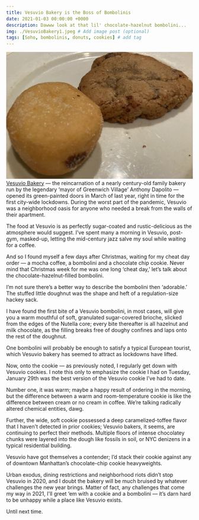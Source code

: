 ```yaml
---
title: Vesuvio Bakery is the Boss of Bombolinis
date: 2021-01-03 00:00:00 +0000
description: Dawww look at that lil' chocolate-hazelnut bombolini...
img: ./VesuvioBakery1.jpeg # Add image post (optional)
tags: [Soho, bombolinis, donuts, cookies] # add tag
---
```


![Vesuvio](./VesuvioBakery1.jpeg)
<a href='https://www.vesuvio-bakery.com/' target='blank'>Vesuvio Bakery</a> — the reincarnation of a nearly century-old family bakery run by the legendary ‘mayor of Greenwich Village’ Anthony Dapolito — opened its green-painted doors in March of last year, right in time for the first city-wide lockdowns. During the worst part of the pandemic, Vesuvio was a neighborhood oasis for anyone who needed a break from the walls of their apartment.

The food at Vesuvio is as perfectly sugar-coated and rustic-delicious as the atmosphere would suggest. I’ve spent many a morning in Vesuvio, post-gym, masked-up, letting the mid-century jazz salve my soul while waiting for a coffee.

And so I found myself a few days after Christmas, waiting for my cheat day order — a mocha coffee, a bombolini and a chocolate chip cookie. Never mind that Christmas week for me was one long ‘cheat day,’ let’s talk about the chocolate-hazelnut-filled bombolini.

I’m not sure there’s a better way to describe the bombolini then ‘adorable.’ The stuffed little doughnut was the shape and heft of a regulation-size hackey sack.

I have found the first bite of a Vesuvio bombolini, in most cases, will give you a warm mouthful of soft, granulated sugar-covered brioche, slicked from the edges of the Nutella core; every bite thereafter is all hazelnut and milk chocolate, as the filling breaks free of doughy confines and laps onto the rest of the doughnut.

One bombolini will probably be enough to satisfy a typical European tourist, which Vesuvio bakery has seemed to attract as lockdowns have lifted.

Now, onto the cookie — as previously noted, I regularly get down with Vesuvio cookies. I note this only to emphasize the cookie I had on Tuesday, January 29th was the best version of the Vesuvio cookie I’ve had to date.

Number one, it was warm; maybe a happy result of ordering in the morning, but the difference between a warm and room-temperature cookie is like the difference between cream or no cream in coffee. We’re talking radically altered chemical entities, dawg.

Further, the wide, soft cookie possessed a deep caramelized-toffee flavor that I haven't detected in prior cookies; Vesuvio bakers, it seems, are continuing to perfect their methods. Multiple floors of intense chocolatey chunks were layered into the dough like fossils in soil, or NYC denizens in a typical residential building.

Vesuvio have got themselves a contender; I’d stack their cookie against any of downtown Manhattan’s chocolate-chip cookie heavyweights.

Urban exodus, dining restrictions and neighborhood riots didn’t stop Vesuvio in 2020, and I doubt the bakery will be much bruised by whatever challenges the new year brings. Matter of fact, any challenges that come my way in 2021, I'll greet ‘em with a cookie and a bombolini — it’s darn hard to be unhappy while a place like Vesuvio exists.

Until next time.